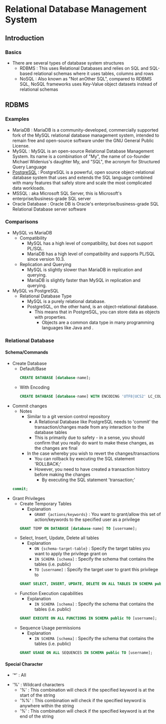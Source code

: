 # Relational Database Management System

## Introduction
### Basics
- There are several types of database system structures
    + RDBMS : This uses Relational Databases and relies on SQL and SQL-based relational schemas where it uses tables, columns and rows
    + NoSQL : Also known as "Not anOther SQL", compared to RDBMS SQL, NoSQL frameworks uses Key-Value object datasets instead of relational schemas

## RDBMS 
### Examples
+ MariaDB : MariaDB is a community-developed, commercially supported fork of the MySQL relational database management system, intended to remain free and open-source software under the GNU General Public License.
+ MySQL : MySQL is an open-source Relational Database Management System. Its name is a combination of "My", the name of co-founder Michael Widenius's daughter My, and "SQL", the acronym for Structured Query Language
+ [PostgreSQL](postgresql) : PostgreSQL is a powerful, open source object-relational database system that uses and extends the SQL language combined with many features that safely store and scale the most complicated data workloads.
+ MSSQL : aka Microsoft SQL Server, this is Microsoft's enterprise/business-grade SQL server 
+ Oracle Database : Oracle DB is Oracle's enterprise/business-grade SQL Relational Database server software

### Comparisons
- MySQL vs MariaDB
    - Compatibility
        - MySQL has a high level of compatibility, but does not support PL/SQL. 
        - MariaDB has a high level of compatibility and supports PL/SQL since version 10.3. 
    - Replication and Querying
        - MySQL is slightly slower than MariaDB in replication and querying. 
        - MariaDB is slightly faster than MySQL in replication and querying.
- MySQL vs PostgreSQL
    - Relational Database Type
        + MySQL is a purely relational database. 
        - PostgreSQL, on the other hand, is an object-relational database. 
            - This means that in PostgreSQL, you can store data as objects with properties. 
                + Objects are a common data type in many programming languages like Java and .

### Relational Database 
#### Schema/Commands
- Create Database
    - Default/Base 
        ```sql
        CREATE DATABASE [database-name];
        ```
    - With Encoding
        ```sql
        CREATE DATABASE [database-name] WITH ENCODING 'UTF8|UCS2' LC_COLLATE='<locale-encoding>' LC_CTYPE='<locale-encoding>';
        ```
- Commit changes
    - Notes
        - Similar to a git version control repository
            + A Relational Database like PostgreSQL needs to 'commit' the transaction/changes made from any interaction to the database tables
            + This is primarily due to safety - in a sense, you should confirm that you really do want to make these changes, as the changes are final
        - In the case whereby you wish to revert the changes/transactions
            + You can rollback by executing the SQL statement 'ROLLBACK;'
            - However, you need to have created a transaction history before making the changes
                + By executing the SQL statement 'transaction;'
    ```sql
    commit;
    ```
- Grant Privileges
    - Create Temporary Tables
        - Explanation
            - `GRANT {actions/keywords}` : You want to grant/allow this set of action/keywords to the specified user as a privilege
        ```sql
        GRANT TEMP ON DATABASE [database-name] TO [username];
        ```
    - Select, Insert, Update, Delete all tables
        - Explanation
            - `ON {schema-target-table}` : Specify the target tables you want to apply the privilege grant on
            - `IN SCHEMA [schema]` : Specify the schema that contains the tables (i.e. public)
            - `TO [username]` : Specify the target user to grant this privilege to
        ```sql
        GRANT SELECT, INSERT, UPDATE, DELETE ON ALL TABLES IN SCHEMA public TO [username];
        ```
    - Function Execution capabilities
        - Explanation
            - `IN SCHEMA [schema]` : Specify the schema that contains the tables (i.e. public)
        ```sql
        GRANT EXECUTE ON ALL FUNCTIONS IN SCHEMA public TO [username];
        ```
    - Sequence Usage permissions
        - Explanation
            - `IN SCHEMA [schema]` : Specify the schema that contains the tables (i.e. public)
        ```sql
        GRANT USAGE ON ALL SEQUENCES IN SCHEMA public TO [username];
        ```

#### Special Character
+ '*' : All
- '%' : Wildcard characters
    + '%<keyword>'  : This combination will check if the specified keyword is at the start of the string
    + '%<keyword>%' : This combination will check if the specified keyword is anywhere within the string
    + '<keyword>%'  : This combination will check if the specified keyword is at the end of the string


